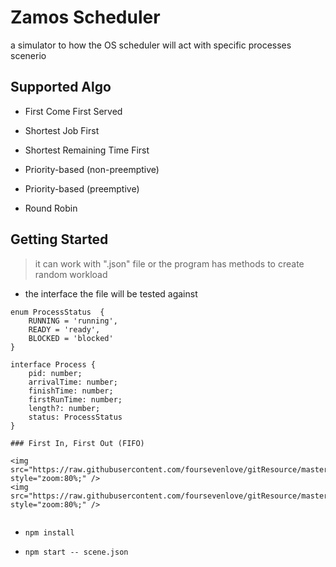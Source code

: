 # Zamos Scheduler

a simulator to how the OS scheduler will act with specific processes scenerio 

## Supported Algo

- First Come First Served
	
- Shortest Job First
	
- Shortest Remaining Time First
	
- Priority-based (non-preemptive)
	
- Priority-based (preemptive)
	
- Round Robin

## Getting Started

> it can work with ".json" file or the program has methods to create random workload
- the interface the file will be tested against
```
enum ProcessStatus  {
    RUNNING = 'running',
    READY = 'ready',
    BLOCKED = 'blocked'
}

interface Process {
    pid: number;
    arrivalTime: number;
    finishTime: number;
    firstRunTime: number;
    length?: number;
    status: ProcessStatus
}

### First In, First Out (FIFO)

<img src="https://raw.githubusercontent.com/foursevenlove/gitResource/master/Typora20220328161849.png" style="zoom:80%;" />
<img src="https://raw.githubusercontent.com/foursevenlove/gitResource/master/Typora20220328162231.png" style="zoom:80%;" />


```
- `npm install`

- `npm start -- scene.json` 
